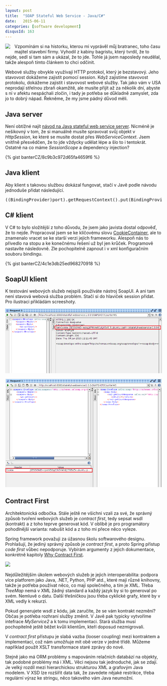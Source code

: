 ```yaml
---
layout: post
title:  "SOAP Stateful Web Service - Java/C#"
date:   2015-06-11
categories: [software development]
disqusId: 163
---
```

<div style="float: left; margin: 0 1em 1em 0; text-align: center;"><a href="http://commons.wikimedia.org/wiki/File:SOAP.svg"><img src="http://upload.wikimedia.org/wikipedia/commons/thumb/5/59/SOAP.svg/150px-SOAP.svg.png" /></a></div>Vzpomínám si na historku, kterou mi vyprávěl můj bratranec, toho času majitel stavební firmy. Vyhodil z kabiny bagristu, který tvrdil, že to nejde, sedl si tam sám a ukázal, že to jde. Tohle já jsem naposledy neudělal, takže alespoň tímto článkem to chci odčinit.

Webové služby obvykle využívají HTTP protokol, který je bezstavový. Jeho stavovost dokážeme zajistit pomocí session. Když zajistíme stavovost protokolu, dokážeme zajistit i stavovost webové služby. Tak jako vám v USA neprodají střelnou zbraň okamžitě, ale musíte přijít až za několik dní, abyste s ní v afektu nespáchali zločin, i tady je potřeba se důkladně zamyslet, zda jo to dobrý nápad. Řekněme, že my jsme pádný důvod měli.
<!--more-->

Java server
------

Není obtížné najít <a href="http://docs.oracle.com/cd/E12839_01/web.1111/e13734/stateful.htm#WSADV234">návod na Java stateful web service server</a>. Nicméně je nešikovný v tom, že si manuálně musíte spravovat svůj objekt v <em>HttpSession</em>, ke které se musíte dostat přes <em>WebServiceContext</em>. Jsem vnitřně přesvědčen, že to jde vždycky udělat lépe a šlo to i tentokrát. Ostatně na co máme <em>SessionScope</em> a dependency injection?

{% gist banterCZ/8c9b3c972d65fa4659f6 %}

Java klient
------

Aby klient s takovou službou dokázal fungovat, stačí v Javě podle návodu jednoduše přidat následující.

<pre>((BindingProvider)port).getRequestContext().put(BindingProvider.SESSION_MAINTAIN_PROPERTY, true);</pre>

C# klient
------

V C# to bylo složitější z toho důvodu, že jsem jako javista dostal odpověď, že to nejde. Propracoval jsem se ke klíčovému slovu <a href="https://msdn.microsoft.com/en-us/library/system.net.cookiecontainer%28v=vs.110%29.aspx">CookieContainer</a>, ale to znamenalo vracet se ke starší verzi jejich frameworku. Alespoň nás to přivedlo na stopu a ke konečnému řešení už byl jen krůček. Programově nastavíte následovně. Zle pochopitelně zapnout i v xml konfiguračním souboru bindingu.

{% gist banterCZ/4c1e3db25ed968270918 %}

SoapUI klient
------

K testování webových služeb nejspíš používáte nástroj SoapUI. A ani tam není stavová webová služba problém. Stačí si do hlaviček session přidat. Pro ilustraci přikládám screeshoty.

![](/assets/2015-06-11/20150611-SoapUI_cookie_get.png)

![](/assets/2015-06-11/20150611-SoapUI_cookie_set.png)

<a name="contract-first"></a>

Contract First
------

Architektonická odbočka. Stále ještě ne všichni vzali za své, že správný způsob tvoření webových služeb je <em>contract first</em>, tedy sepsat wsdl (kontrakt) a z toho teprve generovat kód. V oblibě je pro programátory pohodlnější varianta: nabušit kód a z toho mi přece něco vyleze.

Spring framework považuji za úžasnou školu softwarového designu. Prohlašují, že jediný správný způsob je <em>contract first</em>, a proto Spring přístup <em>code first</em> vůbec nepodporuje. Vybírám argumenty z jejich dokumentace, konkrétně kapitoly <a href="http://docs.spring.io/spring-ws/site/reference/html/why-contract-first.html">Why Contract First</a>.

<a href="https://www.flickr.com/photos/bantercz/6681363273/"><img src="https://farm8.staticflickr.com/7018/6681363273_1d50dda3dd.jpg" /></a>

Nejdůležitějším úkolem webových služeb je jejich interoperabilita: podpora více platforem jako Java, .NET, Python, PHP atd., které mají různé knihovny, takže je potřeba používat něco, co mají společného, a tím je XML. Třeba <em>TreeMap</em> nemá v XML žádný standard a každý jazyk by si to generoval po svém. Nemluvě o datu. Další třešničkou jsou třeba cyklické grafy, které by v XML vedly k rekurzi.

Pokud generujete wsdl z kódu, jak zaručíte, že se vám kontrakt nezmění? Občas je potřeba rozhraní služby změnit. V Javě pak typicky vytvoříme intefrace <em>MyService2</em> a k tomu implementaci. Stará služba musí pochopitelně ještě běžet kvůli klientům, kteří doposud nezmigrovali.

V <em>contract first</em> přístupu je slabá vazba (looser coupling) mezi kontraktem a implementací, což nám umožňuje mít obě verze v jedné třídě. Můžeme například použít XSLT transformace staré zprávy do nové.

Stejně jako má ORM problémy s mapováním relačních databází na objekty, tak podobné problémy má i XML. Věci nejsou tak jednoduché, jak se zdají. Je velký rozdíl mezi hierarchickou strukturou XML a grafovým Java modelem. V XSD lze rozšířit data tak, že zavedete nějaké restrikce, třeba regulární výraz ke stringu, něco takového vám Java neumožní.